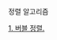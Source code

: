 정렬 알고리즘

[1. 버블 정렬.](https://github.com/kksoo0131/Study/blob/main/Algorithm/Sorting/bubbleSort.cpp)
